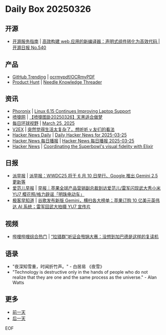 # Daily Box 20250326

## 开源
- [开源服务指南](https://osguider.com/blog/) | [高效构建 web 应用的新编译器：声明式组件转化为高效代码 | 开源日报 No.540](https://osguider.com/blog/post/daily/daily-540/)

## 产品
- [GitHub Trending](https://github.com/trending?since=daily) | [ocrmypdf/OCRmyPDF](https://github.com/ocrmypdf/OCRmyPDF)
- [Product Hunt](https://www.producthunt.com) | [Needle Knowledge Threader](https://www.producthunt.com/posts/needle-knowledge-threader)

## 资讯
- [Phoronix](https://www.phoronix.com/) | [Linux 6.15 Continues Improving Laptop Support](https://www.phoronix.com/news/Linux-6.15-Laptop-Drivers)
- [喷嚏网](http://www.dapenti.com/blog/blog.asp?subjectid=70&name=xilei) | [【喷嚏图卦20250326】天黑适合做梦](http://www.dapenti.com/blog/more.asp?name=xilei&id=184988)
- [每日环球视野](https://idai.ly/) | [March 25, 2025](http://m.idai.ly/se/a193iG?1742832000)
- [V2EX](https://www.v2ex.com/) | [突然觉得生活太复杂了，想听听 v 友们的看法](https://www.v2ex.com/t/1121122)
- [Hacker News Daily](https://www.daemonology.net/hn-daily/) | [Daily Hacker News for 2025-03-25](https://www.daemonology.net/hn-daily/2025-03-25.html)
- [Hacker News 每日播报](https://hacker-news.agi.li/) | [Hacker News 每日播报 2025-03-25](https://hacker-news.agi.li/post/2025-03-25)
- [Hacker News](https://news.ycombinator.com/front) | [Coordinating the Superbowl's visual fidelity with Elixir](https://news.ycombinator.com/item?id=43479094)

## 日报
- [派早报](https://sspai.com/tag/%E6%B4%BE%E6%97%A9%E6%8A%A5) | [派早报：WWDC25 将于 6 月 10 日举行、Google 推出 Gemini 2.5 更新等](https://sspai.com/post/97776)
- [爱范儿早报](https://www.ifanr.com/category/ifanrnews) | [早报｜苹果全球产品营销副总裁到访爱范儿/雷军闪现武大秀小米 YU7 樱花照/格力辟谣「明珠电动车」](https://www.ifanr.com/1618715)
- [极客早知道](https://www.geekpark.net/column/74) | [谷歌发布新版 Gemini，横扫各大榜单；苹果订购 10 亿美元英伟达 AI 系统；雷军回武大拍摄 YU7 宣传片](https://www.geekpark.net/news/347514)

## 视频
- [哔哩哔哩综合热门](https://www.bilibili.com/v/popular/all/) | [“拉错群”听证会甩锅大赛：没想到加巴德是这样的复读机](https://b23.tv/BV1MgoiYwEwP)

## 语录
- "夜深知雪重，时闻折竹声。" - 白居易 《夜雪》
- "Technology is destructive only in the hands of people who do not realize that they are one and the same process as the universe." - Alan Watts

## 更多
- [前一天](daily-box-20250325.md)
- [后一天](daily-box-20250327.md)

EOF